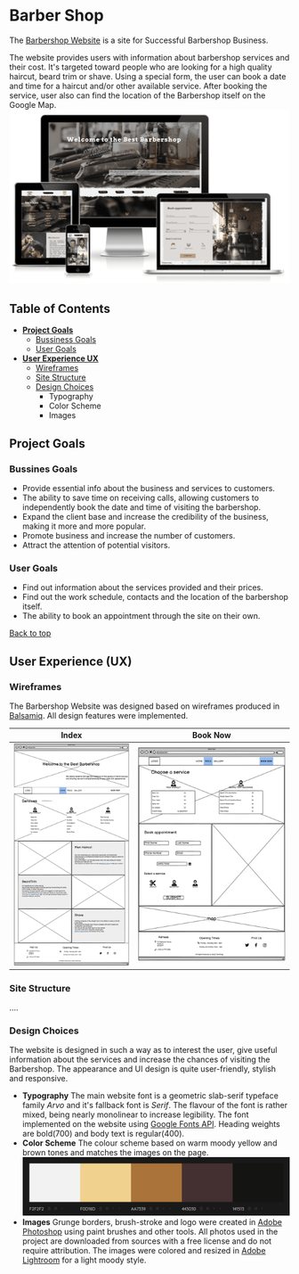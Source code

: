 # Barber Shop
The [Barbershop Website](https://flashdrag.github.io/barber-shop) is a site for Successful Barbershop Business.

The website provides users with information about barbershop services and their cost. It's targeted toward people who are looking for a high quality haircut, beard trim or shave. Using a special form, the user can book a date and time for a haircut and/or other available service. After booking the service, user also can find the location of the Barbershop itself on the Google Map.
![Responsive Mockup](documentation/supp-images/amiresponsive.png)

## Table of Contents
- [**Project Goals**](#project-goals)
    - [Bussiness Goals](#bussines-goals)
    - [User Goals](#user-goals)
- [**User Experience UX**](#user-experience-ux)
    - [Wireframes](#wireframes)
    - [Site Structure](#site-structure)
    - [Design Choices](#design-choices)
        - Typography
        - Color Scheme
        - Images




## Project Goals
### Bussines Goals
- Provide essential info about the business and services to customers.
- The ability to save time on receiving calls, allowing customers to independently book the date and time of visiting the barbershop.
- Expand the client base and increase the credibility of the business, making it more and more popular.
- Promote business and increase the number of customers.
- Attract the attention of potential visitors.

### User Goals
- Find out information about the services provided and their prices.
- Find out the work schedule, contacts and the location of the barbershop itself.
- The ability to book an appointment through the site on their own.

[Back to top](#table-of-contents)

## User Experience (UX)
### Wireframes
The Barbershop Website was designed based on wireframes produced in [Balsamiq](https://balsamiq.com/). All design features were implemented.

Index | Book Now
--- | ---
![Index page wireframe](documentation/wireframes/wireframe-index.png) | ![Booking page wireframe](documentation/wireframes/wireframe-booking.png)

### Site Structure
....

### Design Choices
The website is designed in such a way as to interest the user, give useful information about the services and increase the chances of visiting the Barbershop. The appearance and UI design is quite user-friendly, stylish and responsive.
- **Typography**
The main website font is a geometric slab-serif typeface family *Arvo* and it's fallback font is *Serif*. The flavour of the font is rather mixed, being nearly monolinear to increase legibility.
The font implemented on the website using [Google Fonts API](https://fonts.google.com). Heading weights are bold(700) and body text is regular(400).
- **Color Scheme**
The colour scheme based on warm moody yellow and brown tones and matches the images on the page.
![Color palette](documentation/supp-images/palette.png)
- **Images**
Grunge borders, brush-stroke and logo were created in [Adobe Photoshop](https://www.adobe.com/products/photoshop.html) using paint brushes and other tools.
All photos used in the project are downloaded from sources with a free license and do not require attribution. The images were colored and resized in [Adobe Lightroom](https://www.adobe.com/products/photoshop-lightroom.html) for a light moody style.

